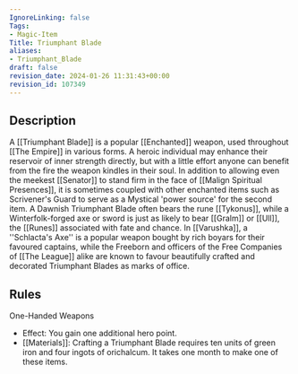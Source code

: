 ```yaml
---
IgnoreLinking: false
Tags:
- Magic-Item
Title: Triumphant Blade
aliases:
- Triumphant_Blade
draft: false
revision_date: 2024-01-26 11:31:43+00:00
revision_id: 107349
---
```


## Description
A [[Triumphant Blade]] is a popular [[Enchanted]] weapon, used throughout [[The Empire]] in various forms. A heroic individual may enhance their reservoir of inner strength directly, but with a little effort anyone can benefit from the fire the weapon kindles in their soul. In addition to allowing even the meekest [[Senator]] to stand firm in the face of [[Malign Spiritual Presences]], it is sometimes coupled with other enchanted items such as Scrivener's Guard to serve as a Mystical 'power source' for the second item.
A Dawnish Triumphant Blade often bears the rune [[Tykonus]], while a Winterfolk-forged axe or sword is just as likely to bear [[Gralm]] or [[Ull]], the [[Runes]] associated with fate and chance. In [[Varushka]], a ''Schlacta's Axe'' is a popular weapon bought by rich boyars for their favoured captains, while the Freeborn and officers of the Free Companies of [[The League]] alike are known to favour beautifully crafted and decorated Triumphant Blades as marks of office.
## Rules
One-Handed Weapons
* Effect: You gain one additional hero point.
* [[Materials]]: Crafting a Triumphant Blade requires ten units of green iron and four ingots of orichalcum. It takes one month to make one of these items.